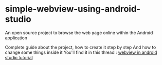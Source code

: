 # simple-webview-using-android-studio
An open source project to browse the web page online within the Android application

Complete guide about the project, how to create it step by step
And how to change some things inside it
You'll find it in this thread : [webview in android studio tutorial
](https://www.appreskin.info/2019/11/22/webview-in-android-studio-tutorial/)
